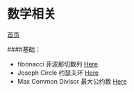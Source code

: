 ﻿# 数学相关

[首页](https://github.com/zzzvvvxxxd/BuluCoding)  

####基础：

* fibonacci 菲波那切数列 [Here](https://github.com/zzzvvvxxxd/BuluCoding/blob/master/Math/fibonacci.md)  
* Joseph Circle 约瑟夫环 [Here](https://github.com/zzzvvvxxxd/BuluCoding/blob/master/Math/joseph.md)  
* Max Common Divisor 最大公约数 [Here](https://github.com/zzzvvvxxxd/BuluCoding/blob/master/Math/max%20common%20divisor.md)